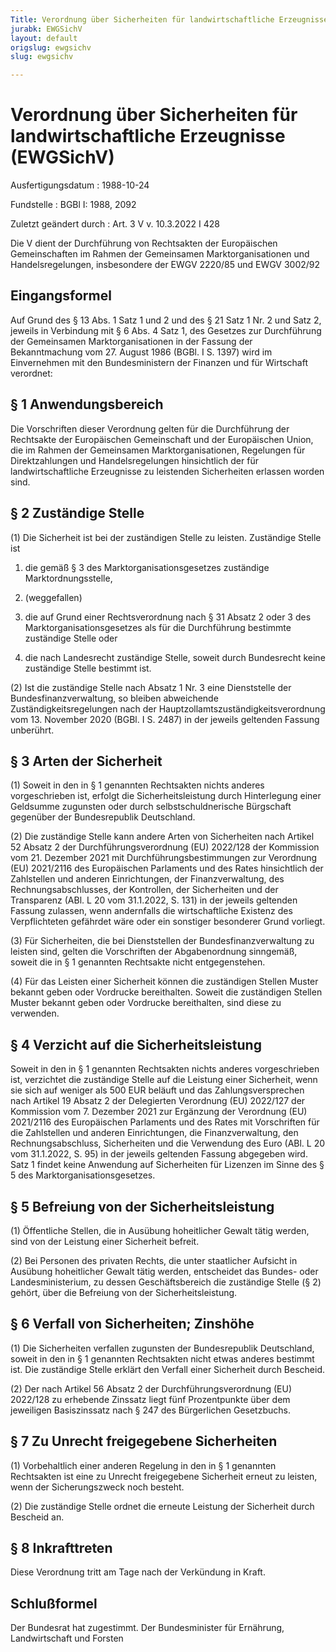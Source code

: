 ```yaml
---
Title: Verordnung über Sicherheiten für landwirtschaftliche Erzeugnisse
jurabk: EWGSichV
layout: default
origslug: ewgsichv
slug: ewgsichv

---
```


# Verordnung über Sicherheiten für landwirtschaftliche Erzeugnisse (EWGSichV)

Ausfertigungsdatum
:   1988-10-24

Fundstelle
:   BGBl I: 1988, 2092

Zuletzt geändert durch
:   Art. 3 V v. 10.3.2022 I 428

Die V dient der Durchführung von Rechtsakten der Europäischen
Gemeinschaften im Rahmen der Gemeinsamen Marktorganisationen und
Handelsregelungen, insbesondere der EWGV 2220/85 und EWGV 3002/92


## Eingangsformel

Auf Grund des § 13 Abs. 1 Satz 1 und 2 und des § 21 Satz 1 Nr. 2 und
Satz 2, jeweils in Verbindung mit § 6 Abs. 4 Satz 1, des Gesetzes zur
Durchführung der Gemeinsamen Marktorganisationen in der Fassung der
Bekanntmachung vom 27. August 1986 (BGBl. I S. 1397) wird im
Einvernehmen mit den Bundesministern der Finanzen und für Wirtschaft
verordnet:


## § 1 Anwendungsbereich

Die Vorschriften dieser Verordnung gelten für die Durchführung der
Rechtsakte der Europäischen Gemeinschaft und der Europäischen Union,
die im Rahmen der Gemeinsamen Marktorganisationen, Regelungen für
Direktzahlungen und Handelsregelungen hinsichtlich der für
landwirtschaftliche Erzeugnisse zu leistenden Sicherheiten erlassen
worden sind.


## § 2 Zuständige Stelle

(1) Die Sicherheit ist bei der zuständigen Stelle zu leisten.
Zuständige Stelle ist

1.  die gemäß § 3 des Marktorganisationsgesetzes zuständige
    Marktordnungsstelle,


2.  (weggefallen)


3.  die auf Grund einer Rechtsverordnung nach § 31 Absatz 2 oder 3 des
    Marktorganisationsgesetzes als für die Durchführung bestimmte
    zuständige Stelle oder


4.  die nach Landesrecht zuständige Stelle, soweit durch Bundesrecht keine
    zuständige Stelle bestimmt ist.




(2) Ist die zuständige Stelle nach Absatz 1 Nr. 3 eine Dienststelle
der Bundesfinanzverwaltung, so bleiben abweichende
Zuständigkeitsregelungen nach der
Hauptzollamtszuständigkeitsverordnung vom 13. November 2020 (BGBl. I
S. 2487) in der jeweils geltenden Fassung unberührt.


## § 3 Arten der Sicherheit

(1) Soweit in den in § 1 genannten Rechtsakten nichts anderes
vorgeschrieben ist, erfolgt die Sicherheitsleistung durch Hinterlegung
einer Geldsumme zugunsten oder durch selbstschuldnerische Bürgschaft
gegenüber der Bundesrepublik Deutschland.

(2) Die zuständige Stelle kann andere Arten von Sicherheiten nach
Artikel 52 Absatz 2 der Durchführungsverordnung (EU) 2022/128 der
Kommission vom 21. Dezember 2021 mit Durchführungsbestimmungen zur
Verordnung (EU) 2021/2116 des Europäischen Parlaments und des Rates
hinsichtlich der Zahlstellen und anderen Einrichtungen, der
Finanzverwaltung, des Rechnungsabschlusses, der Kontrollen, der
Sicherheiten und der Transparenz (ABl. L 20 vom 31.1.2022, S. 131) in
der jeweils geltenden Fassung zulassen, wenn andernfalls die
wirtschaftliche Existenz des Verpflichteten gefährdet wäre oder ein
sonstiger besonderer Grund vorliegt.

(3) Für Sicherheiten, die bei Dienststellen der Bundesfinanzverwaltung
zu leisten sind, gelten die Vorschriften der Abgabenordnung sinngemäß,
soweit die in § 1 genannten Rechtsakte nicht entgegenstehen.

(4) Für das Leisten einer Sicherheit können die zuständigen Stellen
Muster bekannt geben oder Vordrucke bereithalten. Soweit die
zuständigen Stellen Muster bekannt geben oder Vordrucke bereithalten,
sind diese zu verwenden.


## § 4 Verzicht auf die Sicherheitsleistung

Soweit in den in § 1 genannten Rechtsakten nichts anderes
vorgeschrieben ist, verzichtet die zuständige Stelle auf die Leistung
einer Sicherheit, wenn sie sich auf weniger als 500 EUR beläuft und
das Zahlungsversprechen nach Artikel 19 Absatz 2 der Delegierten
Verordnung (EU) 2022/127 der Kommission vom 7. Dezember 2021 zur
Ergänzung der Verordnung (EU) 2021/2116 des Europäischen Parlaments
und des Rates mit Vorschriften für die Zahlstellen und anderen
Einrichtungen, die Finanzverwaltung, den Rechnungsabschluss,
Sicherheiten und die Verwendung des Euro (ABl. L 20 vom 31.1.2022, S.
95) in der jeweils geltenden Fassung abgegeben wird. Satz 1 findet
keine Anwendung auf Sicherheiten für Lizenzen im Sinne des § 5 des
Marktorganisationsgesetzes.


## § 5 Befreiung von der Sicherheitsleistung

(1) Öffentliche Stellen, die in Ausübung hoheitlicher Gewalt tätig
werden, sind von der Leistung einer Sicherheit befreit.

(2) Bei Personen des privaten Rechts, die unter staatlicher Aufsicht
in Ausübung hoheitlicher Gewalt tätig werden, entscheidet das Bundes-
oder Landesministerium, zu dessen Geschäftsbereich die zuständige
Stelle (§ 2) gehört, über die Befreiung von der Sicherheitsleistung.


## § 6 Verfall von Sicherheiten; Zinshöhe

(1) Die Sicherheiten verfallen zugunsten der Bundesrepublik
Deutschland, soweit in den in § 1 genannten Rechtsakten nicht etwas
anderes bestimmt ist. Die zuständige Stelle erklärt den Verfall einer
Sicherheit durch Bescheid.

(2) Der nach Artikel 56 Absatz 2 der Durchführungsverordnung (EU)
2022/128 zu erhebende Zinssatz liegt fünf Prozentpunkte über dem
jeweiligen Basiszinssatz nach § 247 des Bürgerlichen Gesetzbuchs.


## § 7 Zu Unrecht freigegebene Sicherheiten

(1) Vorbehaltlich einer anderen Regelung in den in § 1 genannten
Rechtsakten ist eine zu Unrecht freigegebene Sicherheit erneut zu
leisten, wenn der Sicherungszweck noch besteht.

(2) Die zuständige Stelle ordnet die erneute Leistung der Sicherheit
durch Bescheid an.


## § 8 Inkrafttreten

Diese Verordnung tritt am Tage nach der Verkündung in Kraft.


## Schlußformel

Der Bundesrat hat zugestimmt.
Der Bundesminister für Ernährung, Landwirtschaft und Forsten

